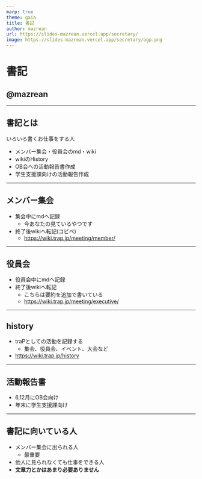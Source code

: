 ```yaml
---
marp: true
theme: gaia
title: 書記
author: mazrean
url: https://slides-mazrean.vercel.app/secretary/
image: https://slides-mazrean.vercel.app/secretary/ogp.png
---
```

<!--
_class:
- lead
- invert
-->
# 書記
## @mazrean

---
## 書記とは

いろいろ書くお仕事をする人
- メンバー集会・役員会のmd・wiki
- wikiのHistory
- OB会への活動報告書作成
- 学生支援課向けの活動報告作成

---
## メンバー集会
- 集会中にmdへ記録
  - 今あなたの見ているやつです
- 終了後wikiへ転記(コピペ)
  - https://wiki.trap.jp/meeting/member/

---
## 役員会
- 役員会中にmdへ記録
- 終了後wikiへ転記
  - こちらは要約を追加で書いている
  - https://wiki.trap.jp/meeting/executive/

---
## history
- traPとしての活動を記録する
  - 集会、役員会、イベント、大会など
- https://wiki.trap.jp/history

---
## 活動報告書
- 6,12月にOB会向け
- 年末に学生支援課向け

---
## 書記に向いている人
- メンバー集会に出られる人
  - 最重要
- 他人に見られなくても仕事をできる人
- **文章力とかはあまり必要ありません**
